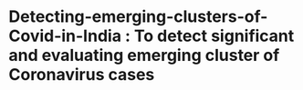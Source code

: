 # Detecting-emerging-clusters-of-Covid-in-India : To detect significant and evaluating emerging cluster of Coronavirus cases
